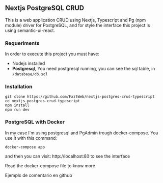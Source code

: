 ## Nextjs PostgreSQL CRUD

This is a web application CRUD using Nextjs, Typescript and Pg (npm module) driver for PostgreSQL, and for style the interface this project is using semantic-ui-react.

### Requeriments

In order to execute this project you must have:

* Nodejs installed
* **Postgresql**, You need postgresql running, you can see the sql table, in `/database/db.sql`

### Installation

```
git clone https://github.com/FaztWeb/nextjs-postgres-crud-typescript
cd nextjs-postgres-crud-typescript
npm install
npm run dev
```

### PostgreSQL with Docker

In my case I'm using postgresql and PgAdmin trough docker-compose. You use it with this command:

```
docker-compose app
```

and then you can visit: http://localhost:80 to see the interface

Read the docker-compose file to know more.

Ejemplo de comentario en github

